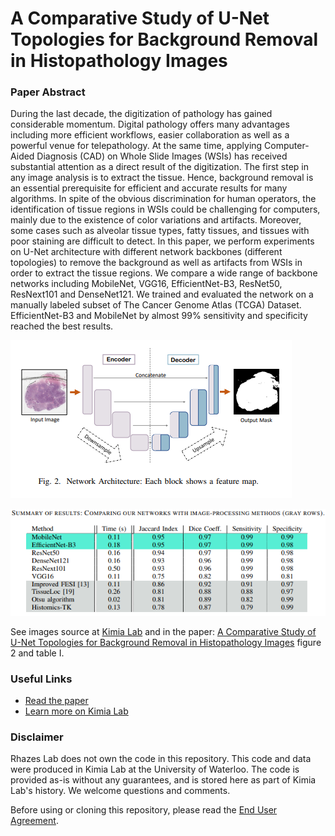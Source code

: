 # A Comparative Study of U-Net Topologies for Background Removal in Histopathology Images
### Paper Abstract
During the last decade, the digitization of pathology has gained considerable momentum. Digital pathology offers many advantages including more efficient workflows, easier collaboration as well as a powerful venue for telepathology. At the same time, applying Computer-Aided Diagnosis (CAD) on Whole Slide Images (WSIs) has received substantial attention as a direct result of the digitization. The first step in any image analysis is to extract the tissue. Hence, background removal is an essential prerequisite for efficient and accurate results for many algorithms. In spite of the obvious discrimination for human operators, the identification of tissue regions in WSIs could be challenging for computers, mainly due to the existence of color variations and artifacts. Moreover, some cases such as alveolar tissue types, fatty tissues, and tissues with poor staining are difficult to detect. In this paper, we perform experiments on U-Net architecture with different network backbones (different topologies) to remove the background as well as artifacts from WSIs in order to extract the tissue regions. We compare a wide range of backbone networks including MobileNet, VGG16, EfficientNet-B3, ResNet50, ResNext101 and DenseNet121. We trained and evaluated the network on a manually labeled subset of The Cancer Genome Atlas (TCGA) Dataset. EfficientNet-B3 and MobileNet by almost 99% sensitivity and specificity reached the best results.

[![Alt text](image.png)](https://arxiv.org/abs/2006.06531)

[![Alt text](image-1.png)](https://arxiv.org/abs/2006.06531)

See images source at [Kimia Lab](https://kimialab.uwaterloo.ca/kimia/index.php/ijcnn-2020-u-net-based-background-removal-in-histopathology/) and in the paper: [A Comparative Study of U-Net Topologies for
Background Removal in Histopathology Images](https://arxiv.org/abs/2006.06531) figure 2 and table I.

### Useful Links
- [Read the paper](https://arxiv.org/abs/2006.06531)
- [Learn more on Kimia Lab](https://kimialab.uwaterloo.ca/kimia/index.php/ijcnn-2020-u-net-based-background-removal-in-histopathology/)
### Disclaimer
Rhazes Lab does not own the code in this repository. This code and data were produced in Kimia Lab at the University of Waterloo. The code is provided as-is without any guarantees, and is stored here as part of Kimia Lab's history. We welcome questions and comments.

Before using or cloning this repository, please read the [End User Agreement](agreement.pdf).
